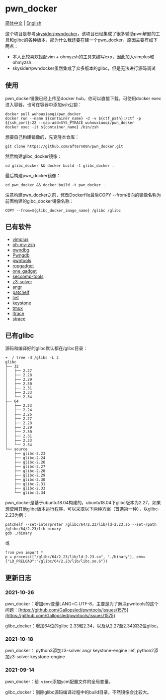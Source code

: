 # pwn_docker

[简体中文](README.md) | [English](README-en.md)

这个项目是参考[skysider/pwndocker](https://github.com/skysider/pwndocker)，该项目已经集成了很多辅助pwn解题的工具和glibc的各种版本，那为什么我还要在建一个pwn_docker，原因主要有如下两点：

- 本人比较喜欢搭配vim + ohmyzsh的工具来编写exp，因此加入vimplus和ohmyzsh
- skysider/pwndocker虽然集成了众多版本的glibc，但是无法进行源码调试



## 使用

pwn_docker镜像已经上传至docker hub，你可以直接下载。可使用docker exec进入容器，也可在容器中添加ssh公钥：

```
docker pull wuhouxiaoqi/pwn_docker
docker run --name ${container_name} -d -v ${ctf_path}:/ctf -p ${ssh_port}:22 --cap-add=SYS_PTRACE wuhouxiaoqi/pwn_docker
docker exec -it ${container_name} /bin/zsh
```

想要自己构建镜像的，先克隆本仓库：

```
git clone https://github.com/aftern00n/pwn_docker.git
```

然后构建glibc_docker镜像：

```
cd glibc_docker && docker build -t glibc_docker .
```

最后构建pwn_docker镜像：

```
cd pwn_docker && docker build -t pwn_docker .
```

注意构建pwn_docker之前，修改Dockerfile最后COPY --from指向的镜像名称为前面构建的gibc_docker镜像名称：

```
COPY --from=${glibc_docker_image_name} /glibc /glibc
```



## 已有软件

- [vimplus](https://github.com/chxuan/vimplus.git)
- [oh-my-zsh](https://github.com/ohmyzsh/ohmyzsh.git)
- [pwndbg](https://github.com/pwndbg/pwndbg.git)
- [Pwngdb](https://github.com/scwuaptx/Pwngdb.git)
- [pwntools](https://github.com/Gallopsled/pwntools.git)
-  [ropgadget](https://github.com/JonathanSalwan/ROPgadget.git)
- [one_gadget](https://github.com/david942j/one_gadget.git)
- [seccomp-tools](https://github.com/david942j/seccomp-tools.git)
- [z3-solver](https://github.com/Z3Prover/z3.git)
- [angr](https://github.com/angr/angr.git)
- [patchelf](https://github.com/NixOS/patchelf.git)
- [lief](https://github.com/lief-project/LIEF)
- [keystone](https://github.com/keystone-engine/keystone)
- [tmux](https://github.com/tmux/tmux.git)
- [ltrace](https://linux.die.net/man/1/ltrace)
- [strace](https://linux.die.net/man/1/strace)



## 已有glibc

源码和编译好的glibc默认都在/glibc目录：

```
➜  / tree -d /glibc -L 2
glibc
├── 32
│   ├── 2.27
│   ├── 2.28
│   ├── 2.29
│   ├── 2.30
│   ├── 2.31
│   ├── 2.33
│   └── 2.34
├── 64
│   ├── 2.23
│   ├── 2.24
│   ├── 2.26
│   ├── 2.27
│   ├── 2.28
│   ├── 2.29
│   ├── 2.30
│   ├── 2.31
│   ├── 2.33
│   └── 2.34
└── source
    ├── glibc-2.23
    ├── glibc-2.24
    ├── glibc-2.26
    ├── glibc-2.27
    ├── glibc-2.28
    ├── glibc-2.29
    ├── glibc-2.30
    ├── glibc-2.31
    ├── glibc-2.33
    └── glibc-2.34
```

pwn_docker是基于ubuntu18.04构建的，ubuntu18.04下glibc版本为2.27，如果想使用其他glibc版本运行程序，可以采取以下两种方案（首选第一种），以glibc-2.23为例：

```
patchelf --set-interpreter /glibc/64/2.23/lib/ld-2.23.so --set-rpath /glibc/64/2.23/lib binary
gdb ./binary
```

或

```
from pwn import *
p = process(["/glibc/64/2.23/lib/ld-2.23.so", "./binary"], env={"LD_PRELOAD":"/glibc/64/2.23/lib/libc.so.6"})
```



## 更新日志

### 2021-10-26

pwn_docker：增加env变量LANG=C.UTF-8，主要是为了解决pwntools的这个问题：[https://github.com/Gallopsled/pwntools/issues/1575](https://github.com/Gallopsled/pwntools/issues/1575)

glibc_docker：增加64位的glibc 2.33和2.34，以及从2.27至2.34的32位glibc。

### 2021-10-18

pwn_docker： python3添加z3-solver angr keystone-engine lief, python2添加z3-solver keystone-engine

### 2021-09-14

pwn_docker：给`.vimrc`添加ycm配置文件的全局变量。

glibc_docker：删除glibc源码编译过程中的build目录，不然镜像会比较大。
